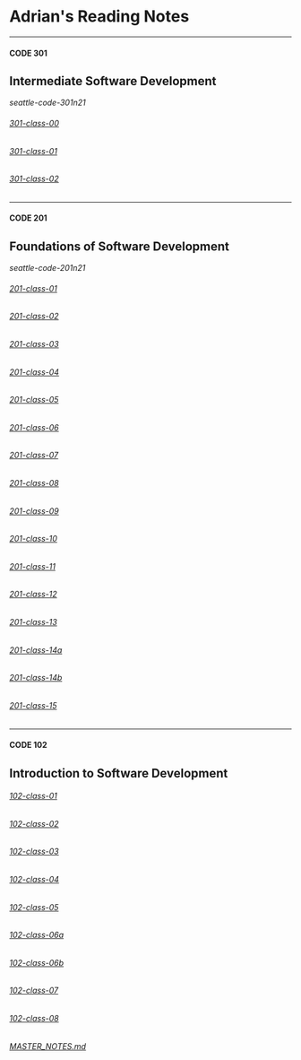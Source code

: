# Adrian's Reading Notes

---

#### CODE 301 
## Intermediate Software Development
*seattle-code-301n21*

###### [301-class-00](301-class-00.md)
###### [301-class-01](301-class-01.md)
###### [301-class-02](301-class-02.md)

---

#### CODE 201
## Foundations of Software Development
*seattle-code-201n21*

###### [201-class-01](class-01.md)
###### [201-class-02](class-02.md)
###### [201-class-03](class-03.md)
###### [201-class-04](class-04.md)
###### [201-class-05](class-05.md)
###### [201-class-06](class-06.md)
###### [201-class-07](class-07.md)
###### [201-class-08](class-08.md)
###### [201-class-09](class-09.md)
###### [201-class-10](class-10.md)
###### [201-class-11](class-11.md)
###### [201-class-12](class-12.md)
###### [201-class-13](class-13.md)
###### [201-class-14a](class-14a.md)
###### [201-class-14b](class-14b.md)
###### [201-class-15](class-15.md)

---

#### CODE 102 
## Introduction to Software Development

###### [102-class-01](day_1.md)
###### [102-class-02](day_2.md)
###### [102-class-03](day_3.md)
###### [102-class-04](day_4.md)
###### [102-class-05](day_5.md)
###### [102-class-06a](day_6a.md)
###### [102-class-06b](day_6b.md)
###### [102-class-07](day_7.md)
###### [102-class-08](day_8.md)

###### [MASTER_NOTES.md](MASTER_NOTES.md)
